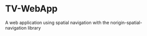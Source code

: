 # TV-WebApp

A web application using spatial navigation with the norigin-spatial-navigation library
